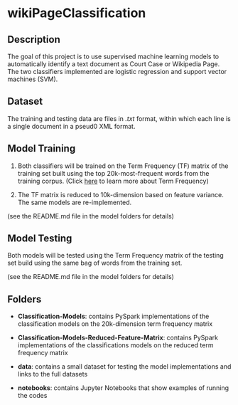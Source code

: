 # wikiPageClassification  

## Description

The goal of this project is to use supervised machine learning models to automatically identify a text document as Court Case or Wikipedia Page. The two classifiers implemented are logistic regression and support vector machines (SVM). 

## Dataset

The training and testing data are files in *.txt* format, within which each line is a single document in a pseud0 XML format. 

## Model Training

1. Both classifiers will be trained on the Term Frequency (TF) matrix of the training set built using the top 20k-most-frequent words from the training corpus. 
(Click [here](https://en.wikipedia.org/wiki/Tf%E2%80%93idf) to learn more about Term Frequency)

2. The TF matrix is reduced to 10k-dimension based on feature variance. The same models are re-implemented. 

(see the README.md file in the model folders for details)

## Model Testing

Both models will be tested using the Term Frequency matrix of the testing set build using the same bag of words from the training set. 

(see the README.md file in the model folders for details)


## Folders

* __Classification-Models__: contains PySpark implementations of the classification models on the 20k-dimension term frequency matrix

* __Classification-Models-Reduced-Feature-Matrix__: contains PySpark implementations of the classifications models on the reduced term frequency matrix

* __data__: contains a small dataset for testing the model implementations and links to the full datasets

* __notebooks__: contains Jupyter Notebooks that show examples of running the codes

